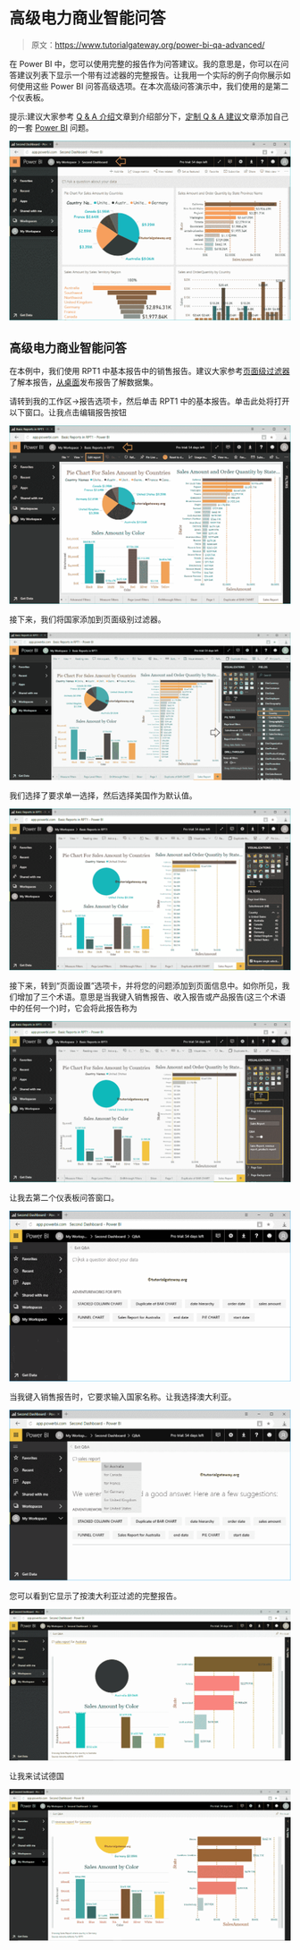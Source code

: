 # 高级电力商业智能问答

> 原文：<https://www.tutorialgateway.org/power-bi-qa-advanced/>

在 Power BI 中，您可以使用完整的报告作为问答建议。我的意思是，你可以在问答建议列表下显示一个带有过滤器的完整报告。让我用一个实际的例子向你展示如何使用这些 Power BI 问答高级选项。在本次高级问答演示中，我们使用的是第二个仪表板。

提示:建议大家参考 [Q & A 介绍](https://www.tutorialgateway.org/power-bi-qa/)文章到介绍部分下，[定制 Q & A 建议](https://www.tutorialgateway.org/customize-power-bi-qa-suggestions/)文章添加自己的一套 [Power BI](https://www.tutorialgateway.org/power-bi-tutorial/) 问题。

![Power BI Q&A Advanced 1](img/295b2de90098765f40dddea6a4db7e7d.png)

## 高级电力商业智能问答

在本例中，我们使用 RPT1 中基本报告中的销售报告。建议大家参考[页面级过滤器](https://www.tutorialgateway.org/power-bi-page-level-filters/)了解本报告，[从桌面](https://www.tutorialgateway.org/publish-power-bi-desktop-reports/)发布报告了解数据集。

请转到我的工作区->报告选项卡，然后单击 RPT1 中的基本报告。单击此处将打开以下窗口。让我点击编辑报告按钮

![Power BI Q&A Advanced 2](img/cabfd796a8f088c015e3425317f4eb5f.png)

接下来，我们将国家添加到页面级别过滤器。

![Power BI Q&A Advanced 3](img/6e6c6a70ae41050fe8edb502f9514460.png)

我们选择了要求单一选择，然后选择美国作为默认值。

![Power BI Q&A Advanced 4](img/7aa3aaf2f6a12b6f316a0c643c497365.png)

接下来，转到“页面设置”选项卡，并将您的问题添加到页面信息中。如你所见，我们增加了三个术语。意思是当我键入销售报告、收入报告或产品报告(这三个术语中的任何一个)时，它会将此报告称为

![Power BI Q&A Advanced 5](img/367932692f25314c483814095c4cd4d9.png)

让我去第二个仪表板问答窗口。

![Power BI Q&A Advanced 6](img/ae43e0927884572a32e8375b131a0659.png)

当我键入销售报告时，它要求输入国家名称。让我选择澳大利亚。

![Power BI Q&A Advanced 7](img/51b19eac6ddafab3ad7f6004a1171907.png)

您可以看到它显示了按澳大利亚过滤的完整报告。

![Power BI Q&A Advanced 8](img/e2b4bad2d1aae8b90dc1722e4c9c35e0.png)

让我来试试德国

![Power BI Q&A Advanced 9](img/650eb99bb9299097a57990199162dab3.png)